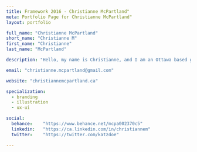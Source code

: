 ```yaml
---
title: Framework 2016 - Christianne McPartland"
meta: Portfolio Page for Christianne McPartland"
layout: portfolio

full_name: "Christianne McPartland"
short_name: "Christianne M"
first_name: "Christianne"
last_name: "McPartland"

description: "Hello, my name is Christianne, and I am an Ottawa based graphic designer. I love cats, nature, photography, typography and branding!"

email: "christianne.mcpartland@gmail.com"

website: "christiannemcpartland.ca"

specialization:
  - branding
  - illustration
  - ux-ui

social:
  behance:    "https://www.behance.net/mcpa002370c5"
  linkedin:   "https://ca.linkedin.com/in/christiannem"
  twitter:    "https://twitter.com/katzdoe"

---
```

